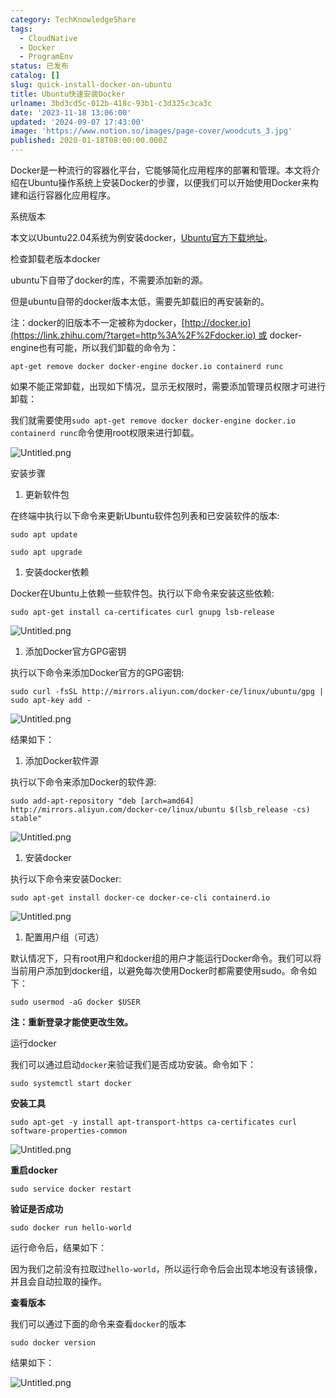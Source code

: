 ```yaml
---
category: TechKnowledgeShare
tags:
  - CloudNative
  - Docker
  - ProgramEnv
status: 已发布
catalog: []
slug: quick-install-docker-on-ubuntu
title: Ubuntu快速安装Docker
urlname: 3bd3cd5c-012b-418c-93b1-c3d325c3ca3c
date: '2023-11-18 13:06:00'
updated: '2024-09-07 17:43:00'
image: 'https://www.notion.so/images/page-cover/woodcuts_3.jpg'
published: 2020-01-18T08:00:00.000Z
---
```


Docker是一种流行的容器化平台，它能够简化应用程序的部署和管理。本文将介绍在Ubuntu操作系统上安装Docker的步骤，以便我们可以开始使用Docker来构建和运行容器化应用程序。


系统版本


本文以Ubuntu22.04系统为例安装docker，[Ubuntu官方下载地址](https://link.zhihu.com/?target=https%3A%2F%2Fubuntu.com%2Fdownload)。


检查卸载老版本docker


ubuntu下自带了docker的库，不需要添加新的源。


但是ubuntu自带的docker版本太低，需要先卸载旧的再安装新的。


注：docker的旧版本不一定被称为docker，[http://docker.io](https://link.zhihu.com/?target=http%3A%2F%2Fdocker.io) 或 docker-engine也有可能，所以我们卸载的命令为：


`apt-get remove docker docker-engine docker.io containerd runc`


如果不能正常卸载，出现如下情况，显示无权限时，需要添加管理员权限才可进行卸载：


我们就需要使用`sudo apt-get remove docker docker-engine docker.io containerd runc`命令使用root权限来进行卸载。


![Untitled.png](https://prod-files-secure.s3.us-west-2.amazonaws.com/5d24fe63-e567-4804-86f9-9fdc62e13082/39952d0f-7851-4550-b715-72a33876c773/Untitled.png?X-Amz-Algorithm=AWS4-HMAC-SHA256&X-Amz-Content-Sha256=UNSIGNED-PAYLOAD&X-Amz-Credential=ASIAZI2LB466RJS2O5PQ%2F20250310%2Fus-west-2%2Fs3%2Faws4_request&X-Amz-Date=20250310T053340Z&X-Amz-Expires=3600&X-Amz-Security-Token=IQoJb3JpZ2luX2VjED0aCXVzLXdlc3QtMiJIMEYCIQCuwedQyoliML%2FcoGbUVQzF8PZs6pRX2qmVgCwYYC%2BKrQIhAMFl8Hu7%2FzLu1I8s0HBZCzsnQeOKr%2BAEj7qeQKdRvXpHKogECIb%2F%2F%2F%2F%2F%2F%2F%2F%2F%2FwEQABoMNjM3NDIzMTgzODA1IgxDk6tWzuxBQRVqAF0q3AMG4krmL%2FNdiB2ToSujpWOBTjhpKog1PQ0rdxhNfuBnb%2Bub3e1um7GOgQ6tY3etYVw8uzF6IPVenb5yNT4IgXgRvlRxmIcJUkInuWvVOLTtQGU8l%2B9xOwgAVWSt%2BeT7YIhBON3NaxKRX3%2BaGWP7VRtJPDXTLvKNluDPLwhv0M5lHpFqDRxbJBTFno%2F0IMDEc7rnqLylV0AOo7Zf6GiwEk99r5QYslsuoDj1BBbq4QlD9AEFP3Sl%2Bd3%2BxMcZj6vKaybKaeCMIaKCM%2Bkh2%2FJT6ZqlbjBP9%2BHpaq6ituQroTI92%2BU9o0pkFRi1x%2BHLDBagHHF4H5Pog3ttyZ1xEPDmlfwmjdgjlb0IM8ARZCxpotgIjccJ5fAwv8tO%2FhLE5IisOy7%2FeSlhYxtll4q278sCD6QtsJmHosfg8UXwUrs3BxD1JmK8mbRvXBkrk5CM7r%2F8EqM2KROGMFzPgVjehAu70KMxAKZWGbXoh9VdemEKA9fJE3F6XAMNzvu5dHtROjEd%2FZUFSgpnhF0G7zKC982ut3eb1patabYqIzIYebaMdNIeVuSC2GMZEUeC6XrnttqWpc%2FyRGlY0PVXd1QLliy%2Fb5kDR3FSnT%2FRn5hH%2FBJwwlvRp5XsRQmPiyQSepkM9DCf6Lm%2BBjqkAUhGRpCQiXR032I9qNHyalbvd%2BozI92XHUEB1roXNA%2FjOmwBjKR9lyZTtgGjH5trgB31nE8xjHCU6PiGkFIe%2F%2Be%2B3hIn%2BPucr%2BZVrUdjLUtpopqHD9Si1MBVF2G3NiGOMYKNMX%2Fw6Yi7%2FXeblmjJoLr%2FxhcYH9HP2A4rXrL352ijZZLth4IUg%2Bu70YtckjV5opDysObf1kBDLAwd3orJ7UfAJoAB&X-Amz-Signature=74f114b75b31b437bf3685fa28efdbc61e4769587069326c221f33d8606302f0&X-Amz-SignedHeaders=host&x-id=GetObject)


安装步骤

1. 更新软件包

在终端中执行以下命令来更新Ubuntu软件包列表和已安装软件的版本:


`sudo apt update`


`sudo apt upgrade`

1. 安装docker依赖

Docker在Ubuntu上依赖一些软件包。执行以下命令来安装这些依赖:


`sudo apt-get install ca-certificates curl gnupg lsb-release`


![Untitled.png](https://prod-files-secure.s3.us-west-2.amazonaws.com/5d24fe63-e567-4804-86f9-9fdc62e13082/b5a549a8-6621-4824-a151-93e8b0592f14/Untitled.png?X-Amz-Algorithm=AWS4-HMAC-SHA256&X-Amz-Content-Sha256=UNSIGNED-PAYLOAD&X-Amz-Credential=ASIAZI2LB466RJS2O5PQ%2F20250310%2Fus-west-2%2Fs3%2Faws4_request&X-Amz-Date=20250310T053340Z&X-Amz-Expires=3600&X-Amz-Security-Token=IQoJb3JpZ2luX2VjED0aCXVzLXdlc3QtMiJIMEYCIQCuwedQyoliML%2FcoGbUVQzF8PZs6pRX2qmVgCwYYC%2BKrQIhAMFl8Hu7%2FzLu1I8s0HBZCzsnQeOKr%2BAEj7qeQKdRvXpHKogECIb%2F%2F%2F%2F%2F%2F%2F%2F%2F%2FwEQABoMNjM3NDIzMTgzODA1IgxDk6tWzuxBQRVqAF0q3AMG4krmL%2FNdiB2ToSujpWOBTjhpKog1PQ0rdxhNfuBnb%2Bub3e1um7GOgQ6tY3etYVw8uzF6IPVenb5yNT4IgXgRvlRxmIcJUkInuWvVOLTtQGU8l%2B9xOwgAVWSt%2BeT7YIhBON3NaxKRX3%2BaGWP7VRtJPDXTLvKNluDPLwhv0M5lHpFqDRxbJBTFno%2F0IMDEc7rnqLylV0AOo7Zf6GiwEk99r5QYslsuoDj1BBbq4QlD9AEFP3Sl%2Bd3%2BxMcZj6vKaybKaeCMIaKCM%2Bkh2%2FJT6ZqlbjBP9%2BHpaq6ituQroTI92%2BU9o0pkFRi1x%2BHLDBagHHF4H5Pog3ttyZ1xEPDmlfwmjdgjlb0IM8ARZCxpotgIjccJ5fAwv8tO%2FhLE5IisOy7%2FeSlhYxtll4q278sCD6QtsJmHosfg8UXwUrs3BxD1JmK8mbRvXBkrk5CM7r%2F8EqM2KROGMFzPgVjehAu70KMxAKZWGbXoh9VdemEKA9fJE3F6XAMNzvu5dHtROjEd%2FZUFSgpnhF0G7zKC982ut3eb1patabYqIzIYebaMdNIeVuSC2GMZEUeC6XrnttqWpc%2FyRGlY0PVXd1QLliy%2Fb5kDR3FSnT%2FRn5hH%2FBJwwlvRp5XsRQmPiyQSepkM9DCf6Lm%2BBjqkAUhGRpCQiXR032I9qNHyalbvd%2BozI92XHUEB1roXNA%2FjOmwBjKR9lyZTtgGjH5trgB31nE8xjHCU6PiGkFIe%2F%2Be%2B3hIn%2BPucr%2BZVrUdjLUtpopqHD9Si1MBVF2G3NiGOMYKNMX%2Fw6Yi7%2FXeblmjJoLr%2FxhcYH9HP2A4rXrL352ijZZLth4IUg%2Bu70YtckjV5opDysObf1kBDLAwd3orJ7UfAJoAB&X-Amz-Signature=505b1e42e2fa3430fb49a37f2ac6bee27d3f5a73180ab6ca73482f792bbb7343&X-Amz-SignedHeaders=host&x-id=GetObject)

1. 添加Docker官方GPG密钥

执行以下命令来添加Docker官方的GPG密钥:


`sudo curl -fsSL http://mirrors.aliyun.com/docker-ce/linux/ubuntu/gpg | sudo apt-key add -`


![Untitled.png](https://prod-files-secure.s3.us-west-2.amazonaws.com/5d24fe63-e567-4804-86f9-9fdc62e13082/98014b5e-f5b7-4b16-804e-ab6917971bd3/Untitled.png?X-Amz-Algorithm=AWS4-HMAC-SHA256&X-Amz-Content-Sha256=UNSIGNED-PAYLOAD&X-Amz-Credential=ASIAZI2LB466RJS2O5PQ%2F20250310%2Fus-west-2%2Fs3%2Faws4_request&X-Amz-Date=20250310T053340Z&X-Amz-Expires=3600&X-Amz-Security-Token=IQoJb3JpZ2luX2VjED0aCXVzLXdlc3QtMiJIMEYCIQCuwedQyoliML%2FcoGbUVQzF8PZs6pRX2qmVgCwYYC%2BKrQIhAMFl8Hu7%2FzLu1I8s0HBZCzsnQeOKr%2BAEj7qeQKdRvXpHKogECIb%2F%2F%2F%2F%2F%2F%2F%2F%2F%2FwEQABoMNjM3NDIzMTgzODA1IgxDk6tWzuxBQRVqAF0q3AMG4krmL%2FNdiB2ToSujpWOBTjhpKog1PQ0rdxhNfuBnb%2Bub3e1um7GOgQ6tY3etYVw8uzF6IPVenb5yNT4IgXgRvlRxmIcJUkInuWvVOLTtQGU8l%2B9xOwgAVWSt%2BeT7YIhBON3NaxKRX3%2BaGWP7VRtJPDXTLvKNluDPLwhv0M5lHpFqDRxbJBTFno%2F0IMDEc7rnqLylV0AOo7Zf6GiwEk99r5QYslsuoDj1BBbq4QlD9AEFP3Sl%2Bd3%2BxMcZj6vKaybKaeCMIaKCM%2Bkh2%2FJT6ZqlbjBP9%2BHpaq6ituQroTI92%2BU9o0pkFRi1x%2BHLDBagHHF4H5Pog3ttyZ1xEPDmlfwmjdgjlb0IM8ARZCxpotgIjccJ5fAwv8tO%2FhLE5IisOy7%2FeSlhYxtll4q278sCD6QtsJmHosfg8UXwUrs3BxD1JmK8mbRvXBkrk5CM7r%2F8EqM2KROGMFzPgVjehAu70KMxAKZWGbXoh9VdemEKA9fJE3F6XAMNzvu5dHtROjEd%2FZUFSgpnhF0G7zKC982ut3eb1patabYqIzIYebaMdNIeVuSC2GMZEUeC6XrnttqWpc%2FyRGlY0PVXd1QLliy%2Fb5kDR3FSnT%2FRn5hH%2FBJwwlvRp5XsRQmPiyQSepkM9DCf6Lm%2BBjqkAUhGRpCQiXR032I9qNHyalbvd%2BozI92XHUEB1roXNA%2FjOmwBjKR9lyZTtgGjH5trgB31nE8xjHCU6PiGkFIe%2F%2Be%2B3hIn%2BPucr%2BZVrUdjLUtpopqHD9Si1MBVF2G3NiGOMYKNMX%2Fw6Yi7%2FXeblmjJoLr%2FxhcYH9HP2A4rXrL352ijZZLth4IUg%2Bu70YtckjV5opDysObf1kBDLAwd3orJ7UfAJoAB&X-Amz-Signature=915ea25b8bb5cca909c2a8688cef6a1bd50e033c556bb915ddc533ed2c0a8656&X-Amz-SignedHeaders=host&x-id=GetObject)


结果如下：

1. 添加Docker软件源

执行以下命令来添加Docker的软件源:


`sudo add-apt-repository "deb [arch=amd64] http://mirrors.aliyun.com/docker-ce/linux/ubuntu $(lsb_release -cs) stable"`


![Untitled.png](https://prod-files-secure.s3.us-west-2.amazonaws.com/5d24fe63-e567-4804-86f9-9fdc62e13082/7fc5bdbe-9d4c-48b8-ba03-3309380f47ba/Untitled.png?X-Amz-Algorithm=AWS4-HMAC-SHA256&X-Amz-Content-Sha256=UNSIGNED-PAYLOAD&X-Amz-Credential=ASIAZI2LB466RJS2O5PQ%2F20250310%2Fus-west-2%2Fs3%2Faws4_request&X-Amz-Date=20250310T053340Z&X-Amz-Expires=3600&X-Amz-Security-Token=IQoJb3JpZ2luX2VjED0aCXVzLXdlc3QtMiJIMEYCIQCuwedQyoliML%2FcoGbUVQzF8PZs6pRX2qmVgCwYYC%2BKrQIhAMFl8Hu7%2FzLu1I8s0HBZCzsnQeOKr%2BAEj7qeQKdRvXpHKogECIb%2F%2F%2F%2F%2F%2F%2F%2F%2F%2FwEQABoMNjM3NDIzMTgzODA1IgxDk6tWzuxBQRVqAF0q3AMG4krmL%2FNdiB2ToSujpWOBTjhpKog1PQ0rdxhNfuBnb%2Bub3e1um7GOgQ6tY3etYVw8uzF6IPVenb5yNT4IgXgRvlRxmIcJUkInuWvVOLTtQGU8l%2B9xOwgAVWSt%2BeT7YIhBON3NaxKRX3%2BaGWP7VRtJPDXTLvKNluDPLwhv0M5lHpFqDRxbJBTFno%2F0IMDEc7rnqLylV0AOo7Zf6GiwEk99r5QYslsuoDj1BBbq4QlD9AEFP3Sl%2Bd3%2BxMcZj6vKaybKaeCMIaKCM%2Bkh2%2FJT6ZqlbjBP9%2BHpaq6ituQroTI92%2BU9o0pkFRi1x%2BHLDBagHHF4H5Pog3ttyZ1xEPDmlfwmjdgjlb0IM8ARZCxpotgIjccJ5fAwv8tO%2FhLE5IisOy7%2FeSlhYxtll4q278sCD6QtsJmHosfg8UXwUrs3BxD1JmK8mbRvXBkrk5CM7r%2F8EqM2KROGMFzPgVjehAu70KMxAKZWGbXoh9VdemEKA9fJE3F6XAMNzvu5dHtROjEd%2FZUFSgpnhF0G7zKC982ut3eb1patabYqIzIYebaMdNIeVuSC2GMZEUeC6XrnttqWpc%2FyRGlY0PVXd1QLliy%2Fb5kDR3FSnT%2FRn5hH%2FBJwwlvRp5XsRQmPiyQSepkM9DCf6Lm%2BBjqkAUhGRpCQiXR032I9qNHyalbvd%2BozI92XHUEB1roXNA%2FjOmwBjKR9lyZTtgGjH5trgB31nE8xjHCU6PiGkFIe%2F%2Be%2B3hIn%2BPucr%2BZVrUdjLUtpopqHD9Si1MBVF2G3NiGOMYKNMX%2Fw6Yi7%2FXeblmjJoLr%2FxhcYH9HP2A4rXrL352ijZZLth4IUg%2Bu70YtckjV5opDysObf1kBDLAwd3orJ7UfAJoAB&X-Amz-Signature=6aae713a56439b79798c6825baa0a316f5982f22e8704d56bc21a2aa25cee8ec&X-Amz-SignedHeaders=host&x-id=GetObject)

1. 安装docker

执行以下命令来安装Docker:


`sudo apt-get install docker-ce docker-ce-cli containerd.io`


![Untitled.png](https://prod-files-secure.s3.us-west-2.amazonaws.com/5d24fe63-e567-4804-86f9-9fdc62e13082/d5ede442-ffc5-49c3-a76a-76559a797244/Untitled.png?X-Amz-Algorithm=AWS4-HMAC-SHA256&X-Amz-Content-Sha256=UNSIGNED-PAYLOAD&X-Amz-Credential=ASIAZI2LB466RJS2O5PQ%2F20250310%2Fus-west-2%2Fs3%2Faws4_request&X-Amz-Date=20250310T053340Z&X-Amz-Expires=3600&X-Amz-Security-Token=IQoJb3JpZ2luX2VjED0aCXVzLXdlc3QtMiJIMEYCIQCuwedQyoliML%2FcoGbUVQzF8PZs6pRX2qmVgCwYYC%2BKrQIhAMFl8Hu7%2FzLu1I8s0HBZCzsnQeOKr%2BAEj7qeQKdRvXpHKogECIb%2F%2F%2F%2F%2F%2F%2F%2F%2F%2FwEQABoMNjM3NDIzMTgzODA1IgxDk6tWzuxBQRVqAF0q3AMG4krmL%2FNdiB2ToSujpWOBTjhpKog1PQ0rdxhNfuBnb%2Bub3e1um7GOgQ6tY3etYVw8uzF6IPVenb5yNT4IgXgRvlRxmIcJUkInuWvVOLTtQGU8l%2B9xOwgAVWSt%2BeT7YIhBON3NaxKRX3%2BaGWP7VRtJPDXTLvKNluDPLwhv0M5lHpFqDRxbJBTFno%2F0IMDEc7rnqLylV0AOo7Zf6GiwEk99r5QYslsuoDj1BBbq4QlD9AEFP3Sl%2Bd3%2BxMcZj6vKaybKaeCMIaKCM%2Bkh2%2FJT6ZqlbjBP9%2BHpaq6ituQroTI92%2BU9o0pkFRi1x%2BHLDBagHHF4H5Pog3ttyZ1xEPDmlfwmjdgjlb0IM8ARZCxpotgIjccJ5fAwv8tO%2FhLE5IisOy7%2FeSlhYxtll4q278sCD6QtsJmHosfg8UXwUrs3BxD1JmK8mbRvXBkrk5CM7r%2F8EqM2KROGMFzPgVjehAu70KMxAKZWGbXoh9VdemEKA9fJE3F6XAMNzvu5dHtROjEd%2FZUFSgpnhF0G7zKC982ut3eb1patabYqIzIYebaMdNIeVuSC2GMZEUeC6XrnttqWpc%2FyRGlY0PVXd1QLliy%2Fb5kDR3FSnT%2FRn5hH%2FBJwwlvRp5XsRQmPiyQSepkM9DCf6Lm%2BBjqkAUhGRpCQiXR032I9qNHyalbvd%2BozI92XHUEB1roXNA%2FjOmwBjKR9lyZTtgGjH5trgB31nE8xjHCU6PiGkFIe%2F%2Be%2B3hIn%2BPucr%2BZVrUdjLUtpopqHD9Si1MBVF2G3NiGOMYKNMX%2Fw6Yi7%2FXeblmjJoLr%2FxhcYH9HP2A4rXrL352ijZZLth4IUg%2Bu70YtckjV5opDysObf1kBDLAwd3orJ7UfAJoAB&X-Amz-Signature=41b1b00bfe921b646d25fd67f1081408e71117e22df6c82dd60c11459860c032&X-Amz-SignedHeaders=host&x-id=GetObject)

1. 配置用户组（可选）

默认情况下，只有root用户和docker组的用户才能运行Docker命令。我们可以将当前用户添加到docker组，以避免每次使用Docker时都需要使用sudo。命令如下：


`sudo usermod -aG docker $USER`


**注：重新登录才能使更改生效。**


运行docker


我们可以通过启动`docker`来验证我们是否成功安装。命令如下：


`sudo systemctl start docker`


**安装工具**


`sudo apt-get -y install apt-transport-https ca-certificates curl software-properties-common`


![Untitled.png](https://prod-files-secure.s3.us-west-2.amazonaws.com/5d24fe63-e567-4804-86f9-9fdc62e13082/0c3615c1-94db-46f5-9743-68bb221a9964/Untitled.png?X-Amz-Algorithm=AWS4-HMAC-SHA256&X-Amz-Content-Sha256=UNSIGNED-PAYLOAD&X-Amz-Credential=ASIAZI2LB466RJS2O5PQ%2F20250310%2Fus-west-2%2Fs3%2Faws4_request&X-Amz-Date=20250310T053340Z&X-Amz-Expires=3600&X-Amz-Security-Token=IQoJb3JpZ2luX2VjED0aCXVzLXdlc3QtMiJIMEYCIQCuwedQyoliML%2FcoGbUVQzF8PZs6pRX2qmVgCwYYC%2BKrQIhAMFl8Hu7%2FzLu1I8s0HBZCzsnQeOKr%2BAEj7qeQKdRvXpHKogECIb%2F%2F%2F%2F%2F%2F%2F%2F%2F%2FwEQABoMNjM3NDIzMTgzODA1IgxDk6tWzuxBQRVqAF0q3AMG4krmL%2FNdiB2ToSujpWOBTjhpKog1PQ0rdxhNfuBnb%2Bub3e1um7GOgQ6tY3etYVw8uzF6IPVenb5yNT4IgXgRvlRxmIcJUkInuWvVOLTtQGU8l%2B9xOwgAVWSt%2BeT7YIhBON3NaxKRX3%2BaGWP7VRtJPDXTLvKNluDPLwhv0M5lHpFqDRxbJBTFno%2F0IMDEc7rnqLylV0AOo7Zf6GiwEk99r5QYslsuoDj1BBbq4QlD9AEFP3Sl%2Bd3%2BxMcZj6vKaybKaeCMIaKCM%2Bkh2%2FJT6ZqlbjBP9%2BHpaq6ituQroTI92%2BU9o0pkFRi1x%2BHLDBagHHF4H5Pog3ttyZ1xEPDmlfwmjdgjlb0IM8ARZCxpotgIjccJ5fAwv8tO%2FhLE5IisOy7%2FeSlhYxtll4q278sCD6QtsJmHosfg8UXwUrs3BxD1JmK8mbRvXBkrk5CM7r%2F8EqM2KROGMFzPgVjehAu70KMxAKZWGbXoh9VdemEKA9fJE3F6XAMNzvu5dHtROjEd%2FZUFSgpnhF0G7zKC982ut3eb1patabYqIzIYebaMdNIeVuSC2GMZEUeC6XrnttqWpc%2FyRGlY0PVXd1QLliy%2Fb5kDR3FSnT%2FRn5hH%2FBJwwlvRp5XsRQmPiyQSepkM9DCf6Lm%2BBjqkAUhGRpCQiXR032I9qNHyalbvd%2BozI92XHUEB1roXNA%2FjOmwBjKR9lyZTtgGjH5trgB31nE8xjHCU6PiGkFIe%2F%2Be%2B3hIn%2BPucr%2BZVrUdjLUtpopqHD9Si1MBVF2G3NiGOMYKNMX%2Fw6Yi7%2FXeblmjJoLr%2FxhcYH9HP2A4rXrL352ijZZLth4IUg%2Bu70YtckjV5opDysObf1kBDLAwd3orJ7UfAJoAB&X-Amz-Signature=bd766b4fd9a1e2a05a55b45a2c67c0ff08402f935b14469ba0e4a1c83dfc0bda&X-Amz-SignedHeaders=host&x-id=GetObject)


**重启docker**


`sudo service docker restart`


**验证是否成功**


`sudo docker run hello-world`


运行命令后，结果如下：


因为我们之前没有拉取过`hello-world`，所以运行命令后会出现本地没有该镜像，并且会自动拉取的操作。


**查看版本**


我们可以通过下面的命令来查看`docker`的版本


`sudo docker version`


结果如下：


![Untitled.png](https://prod-files-secure.s3.us-west-2.amazonaws.com/5d24fe63-e567-4804-86f9-9fdc62e13082/efdb509a-3c1e-41a3-91ee-a1bd88793688/Untitled.png?X-Amz-Algorithm=AWS4-HMAC-SHA256&X-Amz-Content-Sha256=UNSIGNED-PAYLOAD&X-Amz-Credential=ASIAZI2LB466RJS2O5PQ%2F20250310%2Fus-west-2%2Fs3%2Faws4_request&X-Amz-Date=20250310T053340Z&X-Amz-Expires=3600&X-Amz-Security-Token=IQoJb3JpZ2luX2VjED0aCXVzLXdlc3QtMiJIMEYCIQCuwedQyoliML%2FcoGbUVQzF8PZs6pRX2qmVgCwYYC%2BKrQIhAMFl8Hu7%2FzLu1I8s0HBZCzsnQeOKr%2BAEj7qeQKdRvXpHKogECIb%2F%2F%2F%2F%2F%2F%2F%2F%2F%2FwEQABoMNjM3NDIzMTgzODA1IgxDk6tWzuxBQRVqAF0q3AMG4krmL%2FNdiB2ToSujpWOBTjhpKog1PQ0rdxhNfuBnb%2Bub3e1um7GOgQ6tY3etYVw8uzF6IPVenb5yNT4IgXgRvlRxmIcJUkInuWvVOLTtQGU8l%2B9xOwgAVWSt%2BeT7YIhBON3NaxKRX3%2BaGWP7VRtJPDXTLvKNluDPLwhv0M5lHpFqDRxbJBTFno%2F0IMDEc7rnqLylV0AOo7Zf6GiwEk99r5QYslsuoDj1BBbq4QlD9AEFP3Sl%2Bd3%2BxMcZj6vKaybKaeCMIaKCM%2Bkh2%2FJT6ZqlbjBP9%2BHpaq6ituQroTI92%2BU9o0pkFRi1x%2BHLDBagHHF4H5Pog3ttyZ1xEPDmlfwmjdgjlb0IM8ARZCxpotgIjccJ5fAwv8tO%2FhLE5IisOy7%2FeSlhYxtll4q278sCD6QtsJmHosfg8UXwUrs3BxD1JmK8mbRvXBkrk5CM7r%2F8EqM2KROGMFzPgVjehAu70KMxAKZWGbXoh9VdemEKA9fJE3F6XAMNzvu5dHtROjEd%2FZUFSgpnhF0G7zKC982ut3eb1patabYqIzIYebaMdNIeVuSC2GMZEUeC6XrnttqWpc%2FyRGlY0PVXd1QLliy%2Fb5kDR3FSnT%2FRn5hH%2FBJwwlvRp5XsRQmPiyQSepkM9DCf6Lm%2BBjqkAUhGRpCQiXR032I9qNHyalbvd%2BozI92XHUEB1roXNA%2FjOmwBjKR9lyZTtgGjH5trgB31nE8xjHCU6PiGkFIe%2F%2Be%2B3hIn%2BPucr%2BZVrUdjLUtpopqHD9Si1MBVF2G3NiGOMYKNMX%2Fw6Yi7%2FXeblmjJoLr%2FxhcYH9HP2A4rXrL352ijZZLth4IUg%2Bu70YtckjV5opDysObf1kBDLAwd3orJ7UfAJoAB&X-Amz-Signature=b40d75c9e6fbca6ea282d94478da2639c3c7c96de5f2b6dd9da72c68a969118c&X-Amz-SignedHeaders=host&x-id=GetObject)

